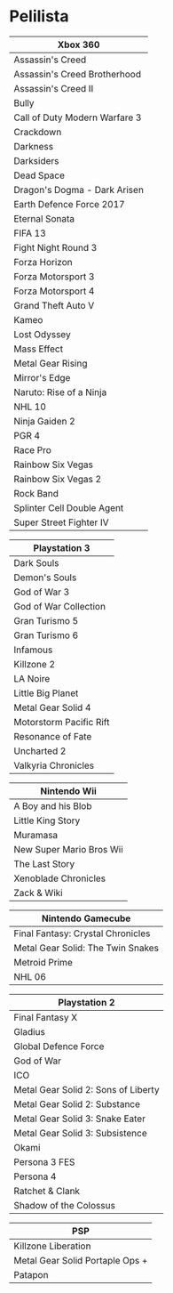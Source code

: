 # Pelilista

| Xbox 360 |
|---|
| Assassin's Creed |
| Assassin's Creed Brotherhood |
| Assassin's Creed II |
| Bully |
| Call of Duty Modern Warfare 3 |
| Crackdown |
| Darkness |
| Darksiders |
| Dead Space |
| Dragon's Dogma - Dark Arisen |
| Earth Defence Force 2017 |
| Eternal Sonata |
| FIFA 13 |
| Fight Night Round 3 |
| Forza Horizon |
| Forza Motorsport 3 |
| Forza Motorsport 4 |
| Grand Theft Auto V |
| Kameo |
| Lost Odyssey |
| Mass Effect |
| Metal Gear Rising |
| Mirror's Edge |
| Naruto: Rise of a Ninja |
| NHL 10 |
| Ninja Gaiden 2 |
| PGR 4 |
| Race Pro |
| Rainbow Six Vegas |
| Rainbow Six Vegas 2 |
| Rock Band |
| Splinter Cell Double Agent |
| Super Street Fighter IV |

| Playstation 3 |
|---|
| Dark Souls |
| Demon's Souls |
| God of War 3 |
| God of War Collection |
| Gran Turismo 5 |
| Gran Turismo 6 |
| Infamous |
| Killzone 2 |
| LA Noire |
| Little Big Planet |
| Metal Gear Solid 4 |
| Motorstorm Pacific Rift |
| Resonance of Fate |
| Uncharted 2 |
| Valkyria Chronicles |

| Nintendo Wii |
|---|
| A Boy and his Blob |
| Little King Story |
| Muramasa |
| New Super Mario Bros Wii |
| The Last Story |
| Xenoblade Chronicles |
| Zack & Wiki |

| Nintendo Gamecube | 
|---|
| Final Fantasy: Crystal Chronicles |
| Metal Gear Solid: The Twin Snakes |
| Metroid Prime |
| NHL 06 |

| Playstation 2 |
|---|
| Final Fantasy X |
| Gladius |
| Global Defence Force |
| God of War |
| ICO |
| Metal Gear Solid 2: Sons of Liberty |
| Metal Gear Solid 2: Substance |
| Metal Gear Solid 3: Snake Eater |
| Metal Gear Solid 3: Subsistence |
| Okami |
| Persona 3 FES |
| Persona 4 |
| Ratchet & Clank |
| Shadow of the Colossus |

| PSP |
|---|
| Killzone Liberation |
| Metal Gear Solid Portaple Ops + |
| Patapon |
